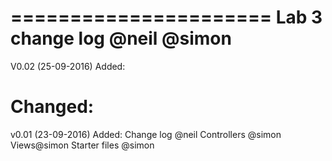 ======================
Lab 3 change log
@neil @simon
======================
V0.02 (25-09-2016)
Added:

Changed:
======================
v0.01 (23-09-2016)
Added:
    Change log @neil 
    Controllers @simon
    Views@simon
    Starter files @simon 
